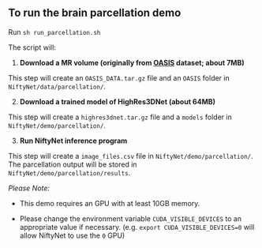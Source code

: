 ## To run the brain parcellation demo


Run `sh run_parcellation.sh`

The script will:

1) **Download a MR volume (originally from [OASIS](http://www.oasis-brains.org/) dataset; about 7MB)**

This step will create an `OASIS_DATA.tar.gz` file and an `OASIS` folder in `NiftyNet/data/parcellation/`.

2) **Download a trained model of HighRes3DNet (about 64MB)**

This step will create a `highres3dnet.tar.gz` file and a `models` folder in `NiftyNet/demo/parcellation/`.

3) **Run NiftyNet inference program**

This step will create a `image_files.csv` file in `NiftyNet/demo/parcellation/`.
The parcellation output will be stored in `NiftyNet/demo/parcellation/results`.

_Please Note:_

* This demo requires an GPU with at least 10GB memory.

* Please change the environment variable `CUDA_VISIBLE_DEVICES` to an appropriate value if necessary. (e.g. `export CUDA_VISIBLE_DEVICES=0` will allow NiftyNet to use the `0` GPU)